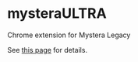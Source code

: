 # mysteraULTRA
Chrome extension for Mystera Legacy

See [this page](https://docs.google.com/document/d/18S2gnsQengcflA_zd21w7H2mrn2g-etuDV7eW3kpA00/edit#heading=h.9f9esr155etn) for
details.
